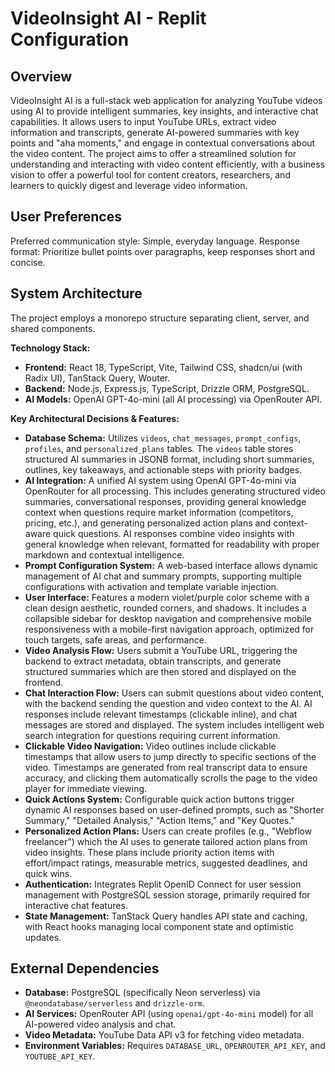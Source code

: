 # VideoInsight AI - Replit Configuration

## Overview

VideoInsight AI is a full-stack web application for analyzing YouTube videos using AI to provide intelligent summaries, key insights, and interactive chat capabilities. It allows users to input YouTube URLs, extract video information and transcripts, generate AI-powered summaries with key points and "aha moments," and engage in contextual conversations about the video content. The project aims to offer a streamlined solution for understanding and interacting with video content efficiently, with a business vision to offer a powerful tool for content creators, researchers, and learners to quickly digest and leverage video information.

## User Preferences

Preferred communication style: Simple, everyday language.
Response format: Prioritize bullet points over paragraphs, keep responses short and concise.

## System Architecture

The project employs a monorepo structure separating client, server, and shared components.

**Technology Stack:**
*   **Frontend:** React 18, TypeScript, Vite, Tailwind CSS, shadcn/ui (with Radix UI), TanStack Query, Wouter.
*   **Backend:** Node.js, Express.js, TypeScript, Drizzle ORM, PostgreSQL.
*   **AI Models:** OpenAI GPT-4o-mini (all AI processing) via OpenRouter API.

**Key Architectural Decisions & Features:**
*   **Database Schema:** Utilizes `videos`, `chat_messages`, `prompt_configs`, `profiles`, and `personalized_plans` tables. The `videos` table stores structured AI summaries in JSONB format, including short summaries, outlines, key takeaways, and actionable steps with priority badges.
*   **AI Integration:** A unified AI system using OpenAI GPT-4o-mini via OpenRouter for all processing. This includes generating structured video summaries, conversational responses, providing general knowledge context when questions require market information (competitors, pricing, etc.), and generating personalized action plans and context-aware quick questions. AI responses combine video insights with general knowledge when relevant, formatted for readability with proper markdown and contextual intelligence.
*   **Prompt Configuration System:** A web-based interface allows dynamic management of AI chat and summary prompts, supporting multiple configurations with activation and template variable injection.
*   **User Interface:** Features a modern violet/purple color scheme with a clean design aesthetic, rounded corners, and shadows. It includes a collapsible sidebar for desktop navigation and comprehensive mobile responsiveness with a mobile-first navigation approach, optimized for touch targets, safe areas, and performance.
*   **Video Analysis Flow:** Users submit a YouTube URL, triggering the backend to extract metadata, obtain transcripts, and generate structured summaries which are then stored and displayed on the frontend.
*   **Chat Interaction Flow:** Users can submit questions about video content, with the backend sending the question and video context to the AI. AI responses include relevant timestamps (clickable inline), and chat messages are stored and displayed. The system includes intelligent web search integration for questions requiring current information.
*   **Clickable Video Navigation:** Video outlines include clickable timestamps that allow users to jump directly to specific sections of the video. Timestamps are generated from real transcript data to ensure accuracy, and clicking them automatically scrolls the page to the video player for immediate viewing.
*   **Quick Actions System:** Configurable quick action buttons trigger dynamic AI responses based on user-defined prompts, such as "Shorter Summary," "Detailed Analysis," "Action Items," and "Key Quotes."
*   **Personalized Action Plans:** Users can create profiles (e.g., "Webflow freelancer") which the AI uses to generate tailored action plans from video insights. These plans include priority action items with effort/impact ratings, measurable metrics, suggested deadlines, and quick wins.
*   **Authentication:** Integrates Replit OpenID Connect for user session management with PostgreSQL session storage, primarily required for interactive chat features.
*   **State Management:** TanStack Query handles API state and caching, with React hooks managing local component state and optimistic updates.

## External Dependencies

*   **Database:** PostgreSQL (specifically Neon serverless) via `@neondatabase/serverless` and `drizzle-orm`.
*   **AI Services:** OpenRouter API (using `openai/gpt-4o-mini` model) for all AI-powered video analysis and chat.
*   **Video Metadata:** YouTube Data API v3 for fetching video metadata.
*   **Environment Variables:** Requires `DATABASE_URL`, `OPENROUTER_API_KEY`, and `YOUTUBE_API_KEY`.